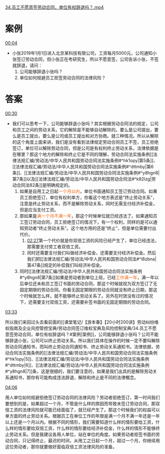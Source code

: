 [34.员工不愿意签劳动合同，单位有权辞退吗？.mp4](file:///E:%5C法律实务%5CA314【游本春】【20小时200讲】劳动纠纷维权指南及企业风控管控宝典（200讲劳动合同签订法律风险防范与合规管理）%5C34.员工不愿意签劳动合同，单位有权辞退吗？.mp4)
# 案例
[00:04](file:///E:%5C法律实务%5CA314【游本春】【20小时200讲】劳动纠纷维权指南及企业风控管控宝典（200讲劳动合同签订法律风险防范与合规管理）%5C34.员工不愿意签劳动合同，单位有权辞退吗？.mp4#t=00:04)

- 小张2019年1月1日进入北京某科技有限公司，工资每月5000元，公司通知小张签订劳动合同，但小张正在考研究生，所以不愿意签，公司告诉小张，不签就辞退，请问：
	1. 公司能够辞退小张吗？
	2. 单位如何规避员工拒签劳动合同的法律风险？
# 答案
[00:30](file:///E:%5C法律实务%5CA314【游本春】【20小时200讲】劳动纠纷维权指南及企业风控管控宝典（200讲劳动合同签订法律风险防范与合规管理）%5C34.员工不愿意签劳动合同，单位有权辞退吗？.mp4#t=00:30)

- 我们可以思考一下，公司能够辞退小张吗？其实根据劳动合同法的规定，公司和员工之间的劳动关系，它的解除是不能够自动解除的。要么是公司提出，要么是员工提出，要么是公司或员工提出和对方协商。就三种情况。所以从解除的这个角度上面来讲，我们是没有看到法律规定劳动合同员工不签，员工拒绝签订，单位可以解除劳动合同，但是公司是有权利终止劳动关系，法律依据是在哪里？那这个地方的解除和终止它是不同的理解，劳动合同法实施条例[[法律法规汇编/劳动法/中华人民共和国劳动合同法实施条例#^hk1opy|第5条]]、[[法律法规汇编/劳动法/中华人民共和国劳动合同法实施条例#^dttmby|第6条]]、[[法律法规汇编/劳动法/中华人民共和国劳动合同法实施条例#^y8hgn8|第7条]]以及[[法律法规汇编/劳动法/中华人民共和国劳动合同法#^k82lzg|劳动合同法82条]]是明确规定的。
	1. 如果是自用工之日起<font color=#F36208>一个月以内</font>，单位书面通知员工签订劳动合同。如果员工拒绝签订，单位有权利单方，你看这个地方表述是“终止劳动关系”，注意是终止劳动关系，而不是解除劳动关系，同时无需支付经济补偿金，但是应当支付工资。
	2. 那如果是<font color=#F36208>满一个月不满一年</font>，那这个时候单位就已经违法了。如果通知员工签订劳动合同，员工拒绝签订的情况下，有一个权利，同样的是可以通知劳动者“终止劳动关系”。这个地方用的还是“终止”，但是单位需要付出代价。
		1. [02:27](file:///E:%5C法律实务%5CA314【游本春】【20小时200讲】劳动纠纷维权指南及企业风控管控宝典（200讲劳动合同签订法律风险防范与合规管理）%5C34.员工不愿意签劳动合同，单位有权辞退吗？.mp4#t=02:27)第一个代价就是你双倍工资的风险已经产生了，单位已经违法，那需要支付劳工者双倍工资。
		2. 同时还需要支付我们叫做经济补偿金，还需要支付经济补偿金。然后我们把[[法律法规汇编/劳动法/中华人民共和国劳动合同法#^l8zbna|第47条]]规定的补偿我们叫经济补偿金。
	3. 同时[[法律法规汇编/劳动法/中华人民共和国劳动合同法实施条例#^y8hgn8|第7条]]如果是劳动者到单位上班，已经<font color=#F36208>工作满一年</font>，满一年以后单位还未和员工签订书面的劳动合同，那这个时候就视为双方签订了无固定期限的劳动合同。你看无固定期限的劳动合同就没有终止日期，那这个时候就怎么样，就不能够终止劳动关系了。另外在时效没有过的情况下，还需要支付双倍工资，还需要补签书面的无固定期限的劳动合同。

[03:33](file:///E:%5C法律实务%5CA314【游本春】【20小时200讲】劳动纠纷维权指南及企业风控管控宝典（200讲劳动合同签订法律风险防范与合规管理）%5C34.员工不愿意签劳动合同，单位有权辞退吗？.mp4#t=03:33)

所以我们来回过头去看前面的[[课堂笔记/【游本春】【20小时200讲】劳动纠纷维权指南及企业风控管控宝典/劳动合同签订维权宝典及风险控制宝典/34.员工不愿意签劳动合同，单位有权辞退吗？#案例|案例]]，公司能够辞退小张吗？公司不能够辞退小张，公司可以终止劳动关系。所以我们具体在操作的时候一定不要叫解除劳动合同通知书，而叫终止劳动合同通知书、终止劳动关系通知书。法律依据，劳动合同法实施条例的[[法律法规汇编/劳动法/中华人民共和国劳动合同法实施条例#^hk1opy|5]]、[[法律法规汇编/劳动法/中华人民共和国劳动合同法实施条例#^dttmby|6]]、[[法律法规汇编/劳动法/中华人民共和国劳动合同法实施条例#^y8hgn8|7]]条，这是很细的，我们要注意的，如果是我们出具的是解除劳动关系通知书，那你有可能构成违法辞退，解除和终止是不同的法律概念。

[04:06](file:///E:/%5C%E6%B3%95%E5%BE%8B%E5%AE%9E%E5%8A%A1%5CA314%E3%80%90%E6%B8%B8%E6%9C%AC%E6%98%A5%E3%80%91%E3%80%9020%E5%B0%8F%E6%97%B6200%E8%AE%B2%E3%80%91%E5%8A%B3%E5%8A%A8%E7%BA%A0%E7%BA%B7%E7%BB%B4%E6%9D%83%E6%8C%87%E5%8D%97%E5%8F%8A%E4%BC%81%E4%B8%9A%E9%A3%8E%E6%8E%A7%E7%AE%A1%E6%8E%A7%E5%AE%9D%E5%85%B8%EF%BC%88200%E8%AE%B2%E5%8A%B3%E5%8A%A8%E5%90%88%E5%90%8C%E7%AD%BE%E8%AE%A2%E6%B3%95%E5%BE%8B%E9%A3%8E%E9%99%A9%E9%98%B2%E8%8C%83%E4%B8%8E%E5%90%88%E8%A7%84%E7%AE%A1%E7%90%86%EF%BC%89%5C34.%E5%91%98%E5%B7%A5%E4%B8%8D%E6%84%BF%E6%84%8F%E7%AD%BE%E5%8A%B3%E5%8A%A8%E5%90%88%E5%90%8C%EF%BC%8C%E5%8D%95%E4%BD%8D%E6%9C%89%E6%9D%83%E8%BE%9E%E9%80%80%E5%90%97%EF%BC%9F.mp4#t=246.758178)

用人单位如何规避拒绝签订劳动合同的法律风险？劳动者拒绝签订，第一时间我们要想到的是，如果超过一个月，不管是什么样的原因而导致未签订劳动合同，那双倍工资的法律风险就可能已经面临了，就已经产生了。那这个时候我们的权益可以单方面的终止劳动关系。根据员工在单位工作的年限是满一个月不满一年还是一年以上还是一个月以内。根据不同的情形，我们需要知道什么样的情形要给工资，什么样的情形要给双倍工资，什么样的情形要给经济补偿金，什么样的情形不能够终止劳动关系。但是我建议各用人单位，站在单位的角度。如果劳动者拒签书面的劳动合同，只记得终止，最迟的时间，从用工之日起一个月，超过一个月，你继续用这位劳动者，那你就要做好面临双倍工资法律风险的准备。
